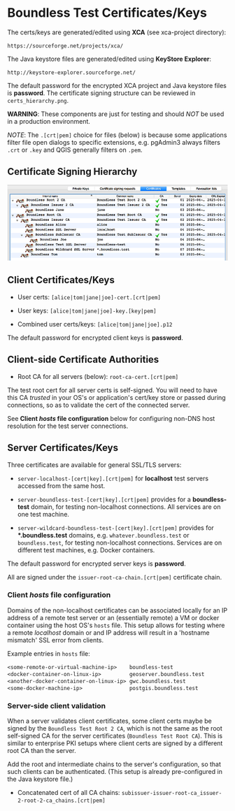# Boundless Test Certificates/Keys

The certs/keys are generated/edited using **XCA** (see xca-project directory):

    https://sourceforge.net/projects/xca/

The Java keystore files are generated/edited using **KeyStore Explorer**:

    http://keystore-explorer.sourceforge.net/


The default password for the encrypted XCA project and Java keystore files is
**password**. The certificate signing structure can be reviewed in
`certs_hierarchy.png`.

**WARNING**: These components are just for testing and should _NOT_ be used
in a production environment.

*NOTE*: The `.[crt|pem]` choice for files (below) is because some applications
filter file open dialogs to specific extensions, e.g. pgAdmin3 always filters
`.crt` or `.key` and QGIS generally filters on `.pem`.

## Certificate Signing Hierarchy

![Certs tree](certs_hierarchy.png)

## Client Certificates/Keys

* User certs: `[alice|tom|jane|joe]-cert.[crt|pem]`

* User keys:  `[alice|tom|jane|joe]-key.[key|pem]`

* Combined user certs/keys:  `[alice|tom|jane|joe].p12`

The default password for encrypted client keys is **password**.

## Client-side Certificate Authorities

* Root CA for all servers (below): `root-ca-cert.[crt|pem]`

The test root cert for all server certs is self-signed. You will need to have
this CA _trusted_ in your OS's or application's cert/key store or passed during
connections, so as to validate the cert of the connected server.

See **Client _hosts_ file configuration** below for configuring non-DNS host
resolution for the test server connections.

## Server Certificates/Keys

Three certificates are available for general SSL/TLS servers:

* `server-localhost-[cert|key].[crt|pem]` for **localhost** test servers
  accessed from the same host.

* `server-boundless-test-[cert|key].[crt|pem]` provides for a **boundless-test**
  domain, for testing non-localhost connections. All services are on one test
  machine.

* `server-wildcard-boundless-test-[cert|key].[crt|pem]` provides for
   **\*.boundless.test** domains, e.g. `whatever.boundless.test` or
  `boundless.test`, for testing non-localhost connections. Services are
  on different test machines, e.g. Docker containers.

The default password for encrypted server keys is **password**.

All are signed under the `issuer-root-ca-chain.[crt|pem]` certificate chain.

### Client _hosts_ file configuration

Domains of the non-localhost certificates can be associated locally for an IP
address of a remote test server or an (essentially remote) a VM or docker
container using the host OS's `hosts` file. This setup allows for testing where
a remote _localhost_ domain or and IP address will result in a 'hostname
mismatch' SSL error from clients.

Example entries in `hosts` file:

    <some-remote-or-virtual-machine-ip>    boundless-test
    <docker-container-on-linux-ip>         geoserver.boundless.test
    <another-docker-container-on-linux-ip> gwc.boundless.test
    <some-docker-machine-ip>               postgis.boundless.test

### Server-side client validation

When a server validates client certificates, some client certs maybe be signed
by the `Boundless Test Root 2 CA`, which is not the same as the root self-signed
CA for the server certificates (`Boundless Test Root CA`). This is similar to
enterprise PKI setups where client certs are signed by a different root CA than
the server.

Add the root and intermediate chains to the server's configuration, so that such
clients can be authenticated. (This setup is already pre-configured in the Java
keystore file.)

* Concatenated cert of all CA chains:
  `subissuer-issuer-root-ca_issuer-2-root-2-ca_chains.[crt|pem]`
